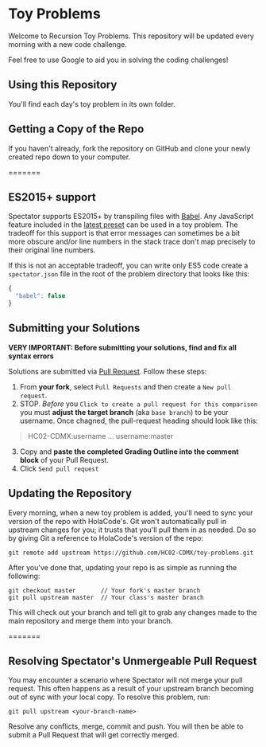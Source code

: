 # Toy Problems

Welcome to Recursion Toy Problems. This repository will be updated every morning with a new code challenge.

Feel free to use Google to aid you in solving the coding challenges!

## Using this Repository

You'll find each day's toy problem in its own folder.

## Getting a Copy of the Repo

If you haven't already, fork the repository on GitHub and clone your newly created
repo down to your computer.

=======

## ES2015+ support

Spectator supports ES2015+ by transpiling files with [Babel](https://babeljs.io/). Any JavaScript feature included in the [latest preset](https://babeljs.io/docs/plugins/preset-latest/) can be used in a toy problem. The tradeoff for this support is that error messages can sometimes be a bit more obscure and/or line numbers in the stack trace don't map precisely to their original line numbers.

If this is not an acceptable tradeoff, you can write only ES5 code create a `spectator.json` file in the root of the problem directory that looks like this:

```js
{
  "babel": false
}
```

## Submitting your Solutions

**VERY IMPORTANT: Before submitting your solutions, find and fix all syntax errors**

Solutions are submitted via [Pull Request](https://help.github.com/articles/using-pull-requests). Follow these steps:

1.  From **your fork**, select `Pull Requests` and then create a `New pull request`.
2.  STOP. _Before_ you `Click to create a pull request for this comparison` you must **adjust the target branch** (aka `base branch`) to be your username. Once chagned, the pull-request heading should look like this:

> HC02-CDMX:username ... username:master

3.  Copy and **paste the completed Grading Outline into the comment block** of your Pull Request.
4.  Click `Send pull request`

## Updating the Repository

Every morning, when a new toy problem is added, you'll need to sync your version of
the repo with HolaCode's. Git won't automatically pull in upstream changes for
you; it trusts that you'll pull them in as needed. Do so by giving Git a reference
to HolaCode's version of the repo:

    git remote add upstream https://github.com/HC02-CDMX/toy-problems.git

After you've done that, updating your repo is as simple as running the following:

    git checkout master       // Your fork's master branch
    git pull upstream master  // Your class's master branch

This will check out your branch and tell git to grab any changes made to the main
repository and merge them into your branch.

=======

## Resolving Spectator's Unmergeable Pull Request

You may encounter a scenario where Spectator will not merge your pull request. This
often happens as a result of your upstream branch becoming out of sync with your
local copy. To resolve this problem, run:

    git pull upstream <your-branch-name>

Resolve any conflicts, merge, commit and push. You will then be able to submit a
Pull Request that will get correctly merged.
